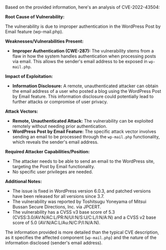 Based on the provided information, here's an analysis of CVE-2022-43504:

**Root Cause of Vulnerability:**

The vulnerability is due to improper authentication in the WordPress Post by Email feature (wp-mail.php).

**Weaknesses/Vulnerabilities Present:**

*   **Improper Authentication (CWE-287):** The vulnerability stems from a flaw in how the system handles authentication when processing posts via email. This allows the sender's email address to be exposed in `wp-mail.php`.

**Impact of Exploitation:**

*   **Information Disclosure:** A remote, unauthenticated attacker can obtain the email address of a user who posted a blog using the WordPress Post by Email feature. This information disclosure could potentially lead to further attacks or compromise of user privacy.

**Attack Vectors:**

*   **Remote, Unauthenticated Attack:** The vulnerability can be exploited remotely without needing prior authentication.
*   **WordPress Post by Email Feature:** The specific attack vector involves sending an email to be processed through the `wp-mail.php` functionality, which reveals the sender's email address.

**Required Attacker Capabilities/Position:**

*   The attacker needs to be able to send an email to the WordPress site, targeting the Post by Email functionality.
* No specific user privileges are needed.

**Additional Notes:**

*   The issue is fixed in WordPress version 6.0.3, and patched versions have been released for all versions since 3.7.
*   The vulnerability was reported by Toshitsugu Yoneyama of Mitsui Bussan Secure Directions, Inc. via JPCERT.
*   The vulnerability has a CVSS v3 base score of 5.3 (CVSS:3.0/AV:N/AC:L/PR:N/UI:N/S:U/C:L/I:N/A:N) and a CVSS v2 base score of 5.0 (AV:N/AC:L/Au:N/C:P/I:N/A:N).

The information provided is more detailed than the typical CVE description, as it specifies the affected component (`wp-mail.php`) and the nature of the information disclosed (sender's email address).